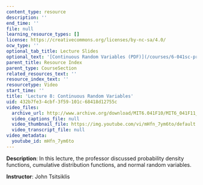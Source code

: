 ```yaml
---
content_type: resource
description: ''
end_time: ''
file: null
learning_resource_types: []
license: https://creativecommons.org/licenses/by-nc-sa/4.0/
ocw_type: ''
optional_tab_title: Lecture Slides
optional_text: '[Continuous Random Variables (PDF)](/courses/6-041sc-probabilistic-systems-analysis-and-applied-probability-fall-2013/resources/mit6_041scf13_l08)'
parent_title: Resource Index
parent_type: CourseSection
related_resources_text: ''
resource_index_text: ''
resourcetype: Video
start_time: ''
title: 'Lecture 8: Continuous Random Variables'
uid: 432b7fe3-4cbf-3f59-101c-68418d12755c
video_files:
  archive_url: http://www.archive.org/download/MIT6.041F10/MIT6_041F11_lec08_300k.mp4
  video_captions_file: null
  video_thumbnail_file: https://img.youtube.com/vi/mHfn_7ym6to/default.jpg
  video_transcript_file: null
video_metadata:
  youtube_id: mHfn_7ym6to
---
```


**Description**: In this lecture, the professor discussed probability density functions, cumulative distribution functions, and normal random variables.

**Instructor**: John Tsitsiklis

